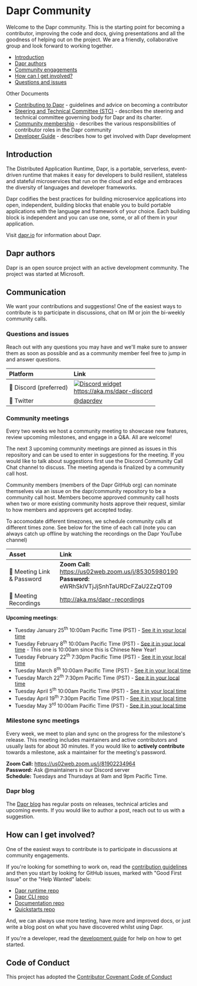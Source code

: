 # Dapr Community

Welcome to the Dapr community. This is the starting point for becoming a contributor, improving the code and docs, giving presentations and all the goodness of helping out on the project. We are a friendly, collaborative group and look forward to working together.

- [Introduction](#introduction)
- [Dapr authors](#dapr-authors)
- [Community engagements](#community-meetings)
- [How can I get involved?](#how-can-i-get-involved?)
- [Questions and issues](#questions-and-issues)

Other Documents

- [Contributing to Dapr](https://docs.dapr.io/contributing/) - guidelines and advice on becoming a contributor
- [Steering and Technical Committee (STC)](steering-and-technical-committee-charter.md) - describes the steering and technical committee governing body for Dapr and its charter.
- [Community membership](community-membership.md) - describes the various responsibilities of contributor roles in the Dapr community
- [Developer Guide](https://github.com/dapr/dapr/tree/master/docs/development) - describes how to get involved with Dapr development

## Introduction
The Distributed Application Runtime, Dapr, is a portable, serverless, event-driven runtime that makes it easy for developers to build resilient, stateless and stateful microservices that run on the cloud and edge and embraces the diversity of languages and developer frameworks.

Dapr codifies the best practices for building microservice applications into open, independent, building blocks that enable you to build portable applications with the language and framework of your choice. Each building block is independent and you can use one, some, or all of them in your application.

Visit [dapr.io](https://dapr.io) for information about Dapr.

## Dapr authors
Dapr is an open source project with an active development community. The project was started at Microsoft.

## Communication
We want your contributions and suggestions! One of the easiest ways to contribute is to participate in discussions, chat on IM or join the bi-weekly community calls.

### Questions and issues
Reach out with any questions you may have and we'll make sure to answer them as soon as possible and as a community member feel free to jump in and answer questions.

| Platform  | Link        |
|:----------|:------------|
| 💬 Discord (preferred) | [![Discord widget](https://discord.com/api/guilds/778680217417809931/widget.png?style=banner2)](https://aka.ms/dapr-discord)<br />https://aka.ms/dapr-discord
| 🐤 Twitter | [@daprdev](https://twitter.com/daprdev)

### Community meetings
Every two weeks we host a community meeting to showcase new features, review upcoming milestones, and engage in a Q&A. All are welcome!

The next 3 upcoming community meetings are pinned as issues in this repository and can be used to enter in suggestions for the meeting. If you would like to talk about suggestions first use the Discord Community Call Chat channel to discuss. The meeting agenda is finalized by a community call host.

 Community members (members of the Dapr GitHub org) can nominate themselves via an issue on the dapr/community repository to be a community call host. Members become approved community call hosts when two or more existing community hosts approve their request, similar to how members and approvers get accepted today.

To accomodate different timezones, we schedule community calls at different times zone. See below for the time of each call (note you can always catch up offline by watching the recordings on the Dapr YouTube channel) 

| Asset | Link        |
|:-----------|:------------|
| 🔗 Meeting Link & Password | **Zoom Call:** https://us02web.zoom.us/j/85305980190<br>**Password:** eWRhSklVTjJjSnhTaURDcFZaU2ZzQT09
| 🎥 Meeting Recordings | http://aka.ms/dapr-recordings

**Upcoming meetings**:

- Tuesday January 25<sup>th</sup> 10:00am Pacific Time (PST) - [See it in your local time](https://www.timeanddate.com/worldclock/fixedtime.html?iso=20220125T10&p1=234)
- Tuesday February 8<sup>th</sup> 10:00am Pacific Time (PST) - [See it in your local time](https://www.timeanddate.com/worldclock/fixedtime.html?iso=20220208T10&p1=234) - This one is 10:00am since this is Chinese New Year!
- Tuesday February 22<sup>th</sup> 7:30pm Pacific Time (PST)  - [See it in your local time](https://www.timeanddate.com/worldclock/fixedtime.html?iso=20220222T1930&p1=234)
- Tuesday March 8<sup>th</sup> 10:00am Pacific Time (PST) - [See it in your local time](https://www.timeanddate.com/worldclock/fixedtime.html?iso=20220308T10&p1=234)
- Tuesday March 22<sup>th</sup> 7:30pm Pacific Time (PST)  - [See it in your local time](https://www.timeanddate.com/worldclock/fixedtime.html?iso=20220322T1930&p1=234)
- Tuesday April 5<sup>th</sup> 10:00am Pacific Time (PST) - [See it in your local time](https://www.timeanddate.com/worldclock/fixedtime.html?iso=20220405T10&p1=234)
- Tuesday April 19<sup>th</sup> 7:30pm Pacific Time (PST)  - [See it in your local time](https://www.timeanddate.com/worldclock/fixedtime.html?iso=20220419T1930&p1=234)
- Tuesday May 3<sup>rd</sup> 10:00am Pacific Time (PST) - [See it in your local time](https://www.timeanddate.com/worldclock/fixedtime.html?iso=20220503T10&p1=234)

### Milestone sync meetings
Every week, we meet to plan and sync on the progress for the milestone's release. This meeting includes maintainers and active contributors and usually lasts for about 30 minutes. If you would like to **actively contribute** towards a milestone, ask a maintainer for the meeting's password.

**Zoom Call:** https://us02web.zoom.us/j/81902234964<br>
**Password:** Ask @maintainers in our Discord server<br>
**Schedule:** Tuesdays and Thursdays at 9am and 9pm Pacific Time.

### Dapr blog
The [Dapr blog](https://blog.dapr.io/posts) has regular posts on releases, technical articles and upcoming events. If you would like to author a post, reach out to us with a suggestion. 

## How can I get involved?

One of the easiest ways to contribute is to participate in discussions at community engagements.

If you're looking for something to work on, read the [contribution guidelines](https://docs.dapr.io/contributing/) and then you start by looking for GitHub issues, marked with "Good First Issue" or the "Help Wanted" labels:

- [Dapr runtime repo](https://github.com/dapr/dapr/issues?q=is%3Aissue+is%3Aopen+label%3A%22good+first+issue%22)
- [Dapr CLI repo](https://github.com/dapr/cli/labels/good%20first%20issue)
- [Documentation repo](https://github.com/dapr/docs/issues?q=is%3Aissue+is%3Aopen+label%3A%22help+wanted%22)
- [Quickstarts repo](https://github.com/dapr/quickstarts/issues?q=is%3Aissue+is%3Aopen+label%3A%22good+first+issue%22)

And, we can always use more testing, have more and improved docs, or just write a blog post on what you have discovered whilst using Dapr.

If you're a developer, read the [development guide](https://github.com/dapr/dapr/tree/master/docs/development) for help on how to get started.

## Code of Conduct
This project has adopted the [Contributor Covenant Code of Conduct](CODE-OF-CONDUCT.md)
